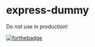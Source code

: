 # express-dummy

Do not use in production!

[![forthebadge](https://forthebadge.com/images/badges/powered-by-black-magic.svg)](https://forthebadge.com)